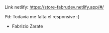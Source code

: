 Link netlify: https://store-fabrudev.netlify.app/#/

Pd: Todavía me falta el responsive :(

- Fabrizio Zarate
